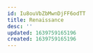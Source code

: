 ```yaml
---
id: Iu8ouVbZbMwnDjFF6odTT
title: Renaissance
desc: ''
updated: 1639759165196
created: 1639759165196
---
```


